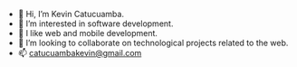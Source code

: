 - 👋 Hi, I’m Kevin Catucuamba.
- 👀 I’m interested in software development.
- 🌱 I like web and mobile development.
- 💞️ I’m looking to collaborate on technological projects related to the web.
- 📫 catucuambakevin@gmail.com

<!---
kevin1999-david/kevin1999-david is a ✨ special ✨ repository because its `README.md` (this file) appears on your GitHub profile.
You can click the Preview link to take a look at your changes.
--->
